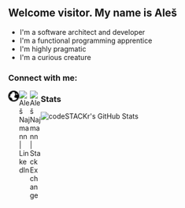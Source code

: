 ## Welcome visitor. My name is Aleš

- I'm a software architect and developer
- I'm a functional programming apprentice
- I'm highly pragmatic
- I'm a curious creature

### Connect with me:

[<img align="left" alt="ales.rocks" width="22px" src="https://raw.githubusercontent.com/iconic/open-iconic/master/svg/globe.svg" />][website]
[<img align="left" alt="Aleš Najmann | LinkedIn" width="22px" src="https://cdn.jsdelivr.net/npm/simple-icons@v3/icons/linkedin.svg" />][linkedin]
[<img align="left" alt="Aleš Najmann | Stack Exchange" width="22px" src="https://cdn.jsdelivr.net/npm/simple-icons@v3/icons/stackexchange.svg" />][stackexchange]

[website]: https://ales.rocks
[linkedin]: https://linkedin.com/in/alesnajmann
[stackexchange]: https://stackexchange.com/users/140565/littleli

### Stats

<img align="left" alt="codeSTACKr's GitHub Stats" src="https://github-readme-stats.codestackr.vercel.app/api?username=littleli&show_icons=true&hide_border=false&count_private=true">
